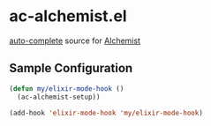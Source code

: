 # ac-alchemist.el

[auto-complete](https://github.com/auto-complete/auto-complete/) source for [Alchemist](https://github.com/tonini/alchemist.el)

## Sample Configuration

```lisp
(defun my/elixir-mode-hook ()
  (ac-alchemist-setup))

(add-hook 'elixir-mode-hook 'my/elixir-mode-hook)
```
